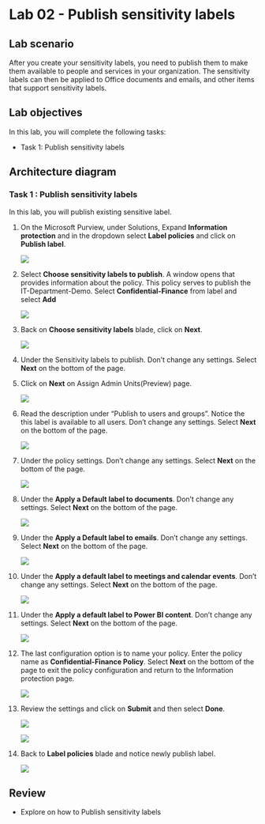 # Lab 02 - Publish sensitivity labels 

## Lab scenario

After you create your sensitivity labels, you need to publish them to make them available to people and services in your organization. The sensitivity labels can then be applied to Office documents and emails, and other items that support sensitivity labels.

## Lab objectives

In this lab, you will complete the following tasks:

+ Task 1: Publish sensitivity labels
  
## Architecture diagram


### Task 1 : Publish sensitivity labels

In this lab, you will publish existing sensitive label.

1. On the Microsoft Purview, under Solutions, Expand **Information protection** and in the dropdown select **Label policies** and click on **Publish label**.

   ![](../media/lab2-image1.png)    

    
1. Select **Choose sensitivity labels to publish**. A window opens that provides information about the policy. This policy serves to publish the IT-Department-Demo. Select **Confidential-Finance** from label and select **Add**

    ![](../media/lab2-image2.png)    

1. Back on **Choose sensitivity labels** blade, click on **Next**.

     ![](../media/lab2-image3.png)    
     
1. Under the Sensitivity labels to publish.  Don’t change any settings.  Select **Next** on the bottom of the page.

     
1. Click on **Next** on Assign Admin Units(Preview) page.

     ![](../media/lab2-image4.png)    

1. Read the description under “Publish to users and groups”.  Notice the this label is available to all users.  Don’t change any settings.  Select **Next** on the bottom of the page.

    ![](../media/lab2-image5.png)   

1. Under the policy settings.  Don’t change any settings.  Select **Next** on the bottom of the page.

    ![](../media/lab2-image6.png)   

1. Under the **Apply a Default label to documents**.  Don’t change any settings.  Select **Next** on the bottom of the page.

    ![](../media/lab2-image7.png)   

1. Under the **Apply a Default label to emails**.  Don’t change any settings.  Select **Next** on the bottom of the page.

     ![](../media/lab2-image8.png)   
    
1. Under the **Apply a default label to meetings and calendar events**.  Don’t change any settings.  Select **Next** on the bottom of the page.    

   ![](../media/lab2-image9.png)   
    
1. Under the **Apply a default label to Power BI content**.  Don’t change any settings.  Select **Next** on the bottom of the page.

     ![](../media/lab2-image10.png)   
    
1. The last configuration option is to name your policy. Enter the policy name as **Confidential-Finance Policy**.  Select **Next** on the bottom of the page to exit the policy configuration and return to the Information protection page.

   ![](../media/lab2-image11.png)   
    
1. Review the settings and click on **Submit** and then select **Done**.

   ![](../media/lab2-image12.png)   
    
   ![](../media/lab2-image13.png)   

1. Back to **Label policies** blade and notice newly publish label.

   ![](../media/lab2-image14.png)   


## Review
+ Explore on how to Publish sensitivity labels

